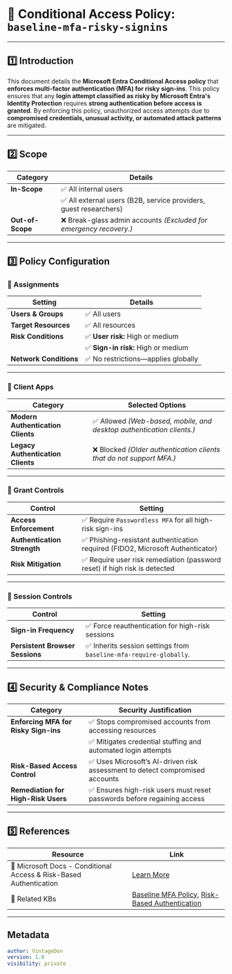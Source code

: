 # **🔐 Conditional Access Policy: `baseline-mfa-risky-signins`**  

---

## **1️⃣ Introduction**  

This document details the **Microsoft Entra Conditional Access policy** that **enforces multi-factor authentication (MFA) for risky sign-ins**. This policy ensures that any **login attempt classified as risky by Microsoft Entra's Identity Protection** requires **strong authentication before access is granted**. By enforcing this policy, unauthorized access attempts due to **compromised credentials, unusual activity, or automated attack patterns** are mitigated.

---

## **2️⃣ Scope**  

| **Category**  | **Details**  |
|--------------|-------------|
| **In-Scope**  | ✅ All internal users  |
|              | ✅ All external users (B2B, service providers, guest researchers)  |
| **Out-of-Scope**  | ❌ Break-glass admin accounts *(Excluded for emergency recovery.)*  |

---

## **3️⃣ Policy Configuration**  

### **🔹 Assignments**  

| **Setting**  | **Details**  |
|-------------|-------------|
| **Users & Groups**  | ✅ All users  |
| **Target Resources**  | ✅ All resources  |
| **Risk Conditions**  | ✅ **User risk:** High or medium  |
|                      | ✅ **Sign-in risk:** High or medium  |
| **Network Conditions**  | ✅ No restrictions—applies globally  |

---

### **🔹 Client Apps**  

| **Category**  | **Selected Options**  |
|--------------|----------------------|
| **Modern Authentication Clients**  | ✅ Allowed *(Web-based, mobile, and desktop authentication clients.)*  |
| **Legacy Authentication Clients**  | ❌ Blocked *(Older authentication clients that do not support MFA.)*  |

---

### **🔹 Grant Controls**  

| **Control**  | **Setting**  |
|-------------|-------------|
| **Access Enforcement**  | ✅ Require `Passwordless MFA` for all high-risk sign-ins  |
| **Authentication Strength**  | ✅ Phishing-resistant authentication required (FIDO2, Microsoft Authenticator) |
| **Risk Mitigation**  | ✅ Require user risk remediation (password reset) if high risk is detected |

---

### **🔹 Session Controls**  

| **Control**  | **Setting**  |
|-------------|-------------|
| **Sign-in Frequency**  | ✅ Force reauthentication for high-risk sessions  |
| **Persistent Browser Sessions**  | ✅ Inherits session settings from `baseline-mfa-require-globally`. |

---

## **4️⃣ Security & Compliance Notes**  

| **Category**  | **Security Justification**  |
|--------------|-----------------------------|
| **Enforcing MFA for Risky Sign-ins**  | ✅ Stops compromised accounts from accessing resources  |
|                                      | ✅ Mitigates credential stuffing and automated login attempts  |
| **Risk-Based Access Control**  | ✅ Uses Microsoft’s AI-driven risk assessment to detect compromised accounts  |
| **Remediation for High-Risk Users**  | ✅ Ensures high-risk users must reset passwords before regaining access  |

---

## **5️⃣ References**  

| **Resource**  | **Link**  |
|--------------|----------|
| 🔗 Microsoft Docs - Conditional Access & Risk-Based Authentication  | [Learn More](https://learn.microsoft.com/en-us/entra/identity/conditional-access/howto-conditional-access-policy-risk)  |
| 📜 Related KBs  | [Baseline MFA Policy](baseline-mfa-require-globally.md), [Risk-Based Authentication](p2-risk-based-authentication.md) |

---

## **Metadata**

```yaml
author: VintageDon
version: 1.0
visibility: private
```
